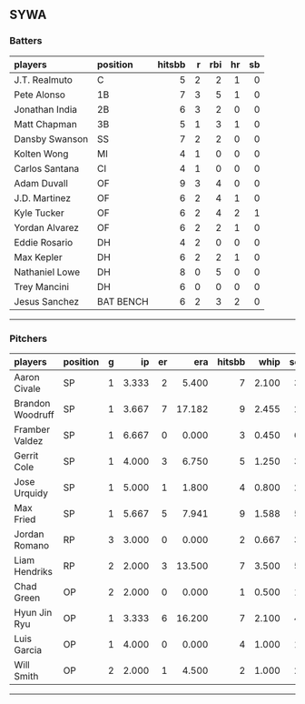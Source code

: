 ## SYWA

### Batters

 |players        |position  | hitsbb|  r| rbi| hr| sb| 
|:--------------|:---------|------:|--:|---:|--:|--:| 
|J.T. Realmuto  |C         |      5|  2|   2|  1|  0| 
|Pete Alonso    |1B        |      7|  3|   5|  1|  0| 
|Jonathan India |2B        |      6|  3|   2|  0|  0| 
|Matt Chapman   |3B        |      5|  1|   3|  1|  0| 
|Dansby Swanson |SS        |      7|  2|   2|  0|  0| 
|Kolten Wong    |MI        |      4|  1|   0|  0|  0| 
|Carlos Santana |CI        |      4|  1|   0|  0|  0| 
|Adam Duvall    |OF        |      9|  3|   4|  0|  0| 
|J.D. Martinez  |OF        |      6|  2|   4|  1|  0| 
|Kyle Tucker    |OF        |      6|  2|   4|  2|  1| 
|Yordan Alvarez |OF        |      6|  2|   2|  1|  0| 
|Eddie Rosario  |DH        |      4|  2|   0|  0|  0| 
|Max Kepler     |DH        |      6|  2|   2|  1|  0| 
|Nathaniel Lowe |DH        |      8|  0|   5|  0|  0| 
|Trey Mancini   |DH        |      6|  0|   0|  0|  0| 
|Jesus Sanchez  |BAT BENCH |      6|  2|   3|  2|  0| 

* * *

### Pitchers

 
|players          |position |  g|    ip| er|    era| hitsbb|  whip| so|  w| sv| 
|:----------------|:--------|--:|-----:|--:|------:|------:|-----:|--:|--:|--:| 
|Aaron Civale     |SP       |  1| 3.333|  2|  5.400|      7| 2.100|  3|  0|  0| 
|Brandon Woodruff |SP       |  1| 3.667|  7| 17.182|      9| 2.455|  2|  0|  0| 
|Framber Valdez   |SP       |  1| 6.667|  0|  0.000|      3| 0.450|  6|  1|  0| 
|Gerrit Cole      |SP       |  1| 4.000|  3|  6.750|      5| 1.250|  3|  0|  0| 
|Jose Urquidy     |SP       |  1| 5.000|  1|  1.800|      4| 0.800|  2|  1|  0| 
|Max Fried        |SP       |  1| 5.667|  5|  7.941|      9| 1.588|  5|  0|  0| 
|Jordan Romano    |RP       |  3| 3.000|  0|  0.000|      2| 0.667|  3|  0|  3| 
|Liam Hendriks    |RP       |  2| 2.000|  3| 13.500|      7| 3.500|  5|  0|  1| 
|Chad Green       |OP       |  2| 2.000|  0|  0.000|      1| 0.500|  1|  0|  0| 
|Hyun Jin Ryu     |OP       |  1| 3.333|  6| 16.200|      7| 2.100|  4|  0|  0| 
|Luis Garcia      |OP       |  1| 4.000|  0|  0.000|      4| 1.000|  1|  0|  0| 
|Will Smith       |OP       |  2| 2.000|  1|  4.500|      2| 1.000|  2|  0|  1| 


* * *


